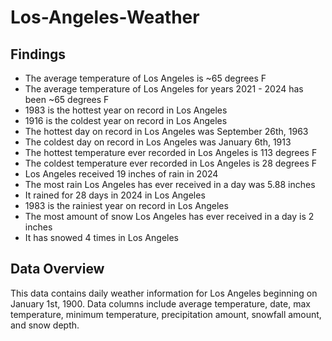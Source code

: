 # Los-Angeles-Weather
## Findings
- The average temperature of Los Angeles is ~65 degrees F
- The average temperature of Los Angeles for years 2021 - 2024 has been ~65 degrees F
- 1983 is the hottest year on record in Los Angeles
- 1916 is the coldest year on record in Los Angeles
- The hottest day on record in Los Angeles was September 26th, 1963
- The coldest day on record in Los Angeles was January 6th, 1913
- The hottest temperature ever recorded in Los Angeles is 113 degrees F
- The coldest temperature ever recorded in Los Angeles is 28 degrees F
- Los Angeles received 19 inches of rain in 2024
- The most rain Los Angeles has ever received in a day was 5.88 inches
- It rained for 28 days in 2024 in Los Angeles
- 1983 is the rainiest year on record in Los Angeles
- The most amount of snow Los Angeles has ever received in a day is 2 inches
- It has snowed 4 times in Los Angeles
## Data Overview
This data contains daily weather information for Los Angeles beginning on January 1st, 1900. Data columns include average temperature, date, max temperature, minimum temperature, precipitation amount, snowfall amount, and snow depth.
